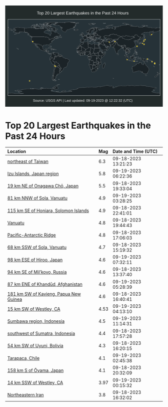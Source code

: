 ![Map](./map.png)

# Top 20 Largest Earthquakes in the Past 24 Hours

| Location | Mag | Date and Time (UTC) |
|:---|:---|:---|
| [northeast of Taiwan](https://earthquake.usgs.gov/earthquakes/eventpage/us7000kwg2) | 6.3 | 09-18-2023 13:21:23 |
| [Izu Islands, Japan region](https://earthquake.usgs.gov/earthquakes/eventpage/us7000kwm6) | 5.8 | 09-19-2023 06:22:36 |
| [19 km NE of Onagawa Chō, Japan](https://earthquake.usgs.gov/earthquakes/eventpage/us7000kwis) | 5.5 | 09-18-2023 19:33:04 |
| [81 km NNW of Sola, Vanuatu](https://earthquake.usgs.gov/earthquakes/eventpage/us7000kwlc) | 4.9 | 09-19-2023 03:28:25 |
| [115 km SE of Honiara, Solomon Islands](https://earthquake.usgs.gov/earthquakes/eventpage/us7000kwk7) | 4.9 | 09-18-2023 22:41:01 |
| [Vanuatu](https://earthquake.usgs.gov/earthquakes/eventpage/us7000kwj6) | 4.8 | 09-18-2023 19:44:43 |
| [Pacific-Antarctic Ridge](https://earthquake.usgs.gov/earthquakes/eventpage/us7000kwir) | 4.8 | 09-18-2023 17:06:03 |
| [68 km SSW of Sola, Vanuatu](https://earthquake.usgs.gov/earthquakes/eventpage/us7000kwgq) | 4.7 | 09-18-2023 15:19:32 |
| [98 km ESE of Hiroo, Japan](https://earthquake.usgs.gov/earthquakes/eventpage/us7000kwmd) | 4.6 | 09-19-2023 07:32:11 |
| [94 km SE of Mil’kovo, Russia](https://earthquake.usgs.gov/earthquakes/eventpage/us7000kwg6) | 4.6 | 09-18-2023 13:37:40 |
| [87 km ENE of Khandūd, Afghanistan](https://earthquake.usgs.gov/earthquakes/eventpage/us7000kwm4) | 4.6 | 09-19-2023 05:28:39 |
| [181 km SW of Kavieng, Papua New Guinea](https://earthquake.usgs.gov/earthquakes/eventpage/us7000kwhr) | 4.6 | 09-18-2023 16:40:41 |
| [15 km SW of Westley, CA](https://earthquake.usgs.gov/earthquakes/eventpage/nc73938736) | 4.53 | 09-19-2023 04:13:10 |
| [Sumbawa region, Indonesia](https://earthquake.usgs.gov/earthquakes/eventpage/us7000kwmv) | 4.5 | 09-19-2023 11:14:31 |
| [southwest of Sumatra, Indonesia](https://earthquake.usgs.gov/earthquakes/eventpage/us7000kwii) | 4.4 | 09-18-2023 17:57:28 |
| [54 km SW of Uyuni, Bolivia](https://earthquake.usgs.gov/earthquakes/eventpage/us7000kwhl) | 4.3 | 09-18-2023 16:20:15 |
| [Tarapaca, Chile](https://earthquake.usgs.gov/earthquakes/eventpage/us7000kwl5) | 4.1 | 09-19-2023 02:45:38 |
| [158 km S of Ōyama, Japan](https://earthquake.usgs.gov/earthquakes/eventpage/us7000kwjh) | 4.1 | 09-18-2023 20:32:09 |
| [14 km SSW of Westley, CA](https://earthquake.usgs.gov/earthquakes/eventpage/nc73938626) | 3.97 | 09-19-2023 00:15:32 |
| [Northeastern Iran](https://earthquake.usgs.gov/earthquakes/eventpage/us7000kwhq) | 3.8 | 09-18-2023 16:32:02 |
